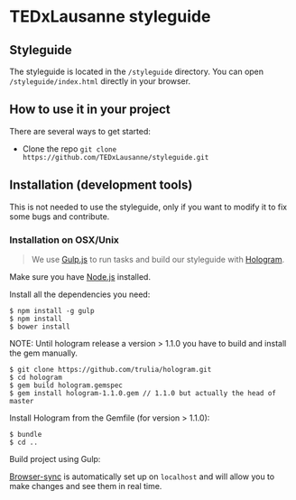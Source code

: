 TEDxLausanne styleguide
=======================

## Styleguide

The styleguide is located in the `/styleguide` directory. You can open `/styleguide/index.html` directly in your browser.

## How to use it in your project

There are several ways to get started:

  - Clone the repo `git clone https://github.com/TEDxLausanne/styleguide.git`

## Installation (development tools)
This is not needed to use the styleguide, only if you want to modify it to fix some bugs and contribute.

### Installation on OSX/Unix

> We use [Gulp.js](http://gulpjs.com) to run tasks and build our styleguide with [Hologram](https://github.com/trulia/hologram).

Make sure you have [Node.js](http://nodejs.org) installed.


Install all the dependencies you need:

```
$ npm install -g gulp
$ npm install
$ bower install
```

NOTE: Until hologram release a version > 1.1.0 you have to build and install the gem manually.

```
$ git clone https://github.com/trulia/hologram.git
$ cd hologram
$ gem build hologram.gemspec
$ gem install hologram-1.1.0.gem // 1.1.0 but actually the head of master
```

Install Hologram from the Gemfile (for version > 1.1.0):

```
$ bundle
$ cd ..
```

Build project using Gulp:

[Browser-sync](http://www.browsersync.io) is automatically set up on `localhost` and will allow you to make changes and see them in real time.
